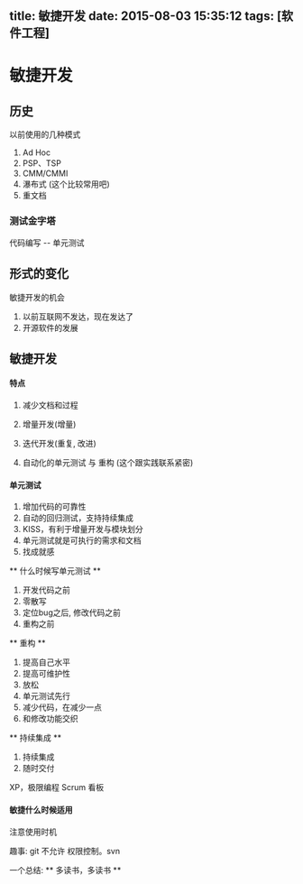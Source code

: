 title: 敏捷开发
date: 2015-08-03 15:35:12
tags: [软件工程]
---

# 敏捷开发

<!-- more -->

## 历史

以前使用的几种模式

1. Ad Hoc
2. PSP、TSP
3. CMM/CMMI
4. 瀑布式 (这个比较常用吧)
5. 重文档

### 测试金字塔
代码编写 -- 单元测试


## 形式的变化

敏捷开发的机会

1. 以前互联网不发达，现在发达了
2. 开源软件的发展


## 敏捷开发

#### 特点

1. 减少文档和过程

2. 增量开发(增量)
3. 迭代开发(重复, 改进)

4. 自动化的单元测试 与 重构 (这个跟实践联系紧密)

#### 单元测试

1. 增加代码的可靠性
2. 自动的回归测试，支持持续集成
3. KISS，有利于增量开发与模块划分
4. 单元测试就是可执行的需求和文档
5. 找成就感


** 什么时候写单元测试 **

1. 开发代码之前
2. 零散写
3. 定位bug之后, 修改代码之前
4. 重构之前


** 重构 **

1. 提高自己水平
2. 提高可维护性
3. 放松
4. 单元测试先行
5. 减少代码，在减少一点
6. 和修改功能交织


** 持续集成 **

1. 持续集成
2. 随时交付


XP，极限编程
Scrum
看板

#### 敏捷什么时候适用

注意使用时机


趣事: git 不允许 权限控制。svn 

一个总结: ** 多读书，多读书 **

